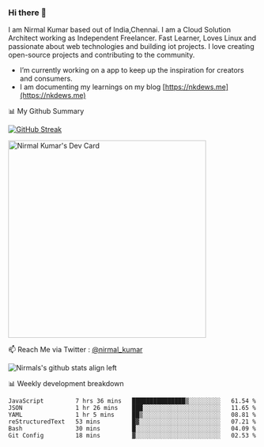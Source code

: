 ### Hi there 👋

 I am Nirmal Kumar based out of India,Chennai. I am a Cloud Solution Architect working as Independent Freelancer. Fast Learner, Loves Linux and passionate about web technologies and building iot projects. I love creating open-source projects and contributing to the community.

- I’m currently working on a app to keep up the inspiration for creators and consumers.
- I am documenting my learnings on my blog [https://nkdews.me](https://nkdews.me)


📊 My Github Summary

[![GitHub Streak](https://github-readme-streak-stats.herokuapp.com?user=nk-gears&theme=dark&hide_border=true&date_format=M%20j%5B%2C%20Y%5D)](https://git.io/streak-stats)

<a href="https://app.daily.dev/nirmal_kumar"><img src="https://api.daily.dev/devcards/a16cfcf02d384b16b41de71ce4d1d811.png?r=8ve" width="400" alt="Nirmal Kumar's Dev Card"/></a>

📫 Reach Me via  Twitter : [@nirmal_kumar](https://twitter.com/nirmal_kumar)

![Nirmals's github stats align left](https://github-readme-stats.vercel.app/api?username=nk-gears&show_icons=true)


📊 Weekly development breakdown

<!--START_SECTION:waka-->

```text
JavaScript         7 hrs 36 mins   ███████████████▒░░░░░░░░░   61.54 %
JSON               1 hr 26 mins    ███░░░░░░░░░░░░░░░░░░░░░░   11.65 %
YAML               1 hr 5 mins     ██▒░░░░░░░░░░░░░░░░░░░░░░   08.81 %
reStructuredText   53 mins         █▓░░░░░░░░░░░░░░░░░░░░░░░   07.21 %
Bash               30 mins         █░░░░░░░░░░░░░░░░░░░░░░░░   04.09 %
Git Config         18 mins         ▓░░░░░░░░░░░░░░░░░░░░░░░░   02.53 %
```

<!--END_SECTION:waka-->


